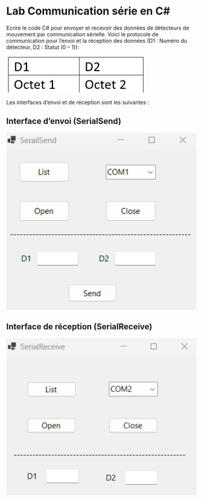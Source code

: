 # Lab Communication série en C#

Ecrire le code C# pour envoyer et recevoir des données de détecteurs de mouvement par communication sérielle. 
Voici le protocole de communication pour l’envoi et la réception des données (D1 : Numéro du détecteur, D2 : Statut (0 – 1)): 

![alt text](images/protoccole.png)

Les interfaces d’envoi et de réception sont les suivantes :

## Interface d’envoi (SerialSend)
 
![alt text](images/serialsend.png)

## Interface de réception (SerialReceive)

 ![alt text](images/serialreceive.png)
